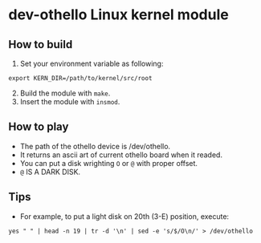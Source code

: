 # dev-othello Linux kernel module

## How to build
1. Set your environment variable as following:
```
export KERN_DIR=/path/to/kernel/src/root
```
2. Build the module with `make`.
3. Insert the module with `insmod`.

## How to play
- The path of the othello device is /dev/othello.
- It returns an ascii art of current othello board when it readed.
- You can put a disk wrighting `O` or `@` with proper offset.
- `@` IS A DARK DISK.

## Tips
- For example, to put a light disk on 20th (3-E) position, execute:
```
yes " " | head -n 19 | tr -d '\n' | sed -e 's/$/O\n/' > /dev/othello
```

